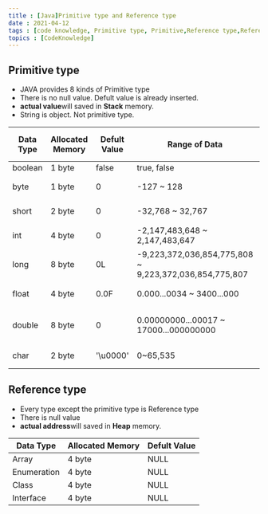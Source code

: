 ```yaml
---
title : [Java]Primitive type and Reference type
date : 2021-04-12
tags : [code knowledge, Primitive type, Primitive,Reference type,Reference,Java]
topics : [CodeKnowledge]
---
```


## Primitive type

- JAVA provides 8 kinds of Primitive type
- There is no null value. Defult value is already inserted.
- **actual value**will saved in **Stack** memory.
- String is object. Not primitive type.

| Data Type | Allocated Memory | Defult Value | Range of Data                                          | Range of Data in Number                    |
| --------- | ---------------- | ------------ | ------------------------------------------------------ | ------------------------------------------ |
| boolean   | 1 byte           | false        | true, false                                            |
| byte      | 1 byte           | 0            | -127 ~ 128                                             | $-2^{7}$~ $(2^{7}-1)$                      |
| short     | 2 byte           | 0            | -32,768 ~ 32,767                                       | $-2^{15}$~ $(2^{15}-1)$                    |
| int       | 4 byte           | 0            | -2,147,483,648 ~ 2,147,483,647                         | $-2^{31}$~ $(2^{31}-1)$                    |
| long      | 8 byte           | 0L           | -9,223,372,036,854,775,808 ~ 9,223,372,036,854,775,807 | $-2^{63}$~ $(2^{63}-1)$                    |
| float     | 4 byte           | 0.0F         | 0.000...0034 ~ 3400...000                              | $3.4 \cdot 10^{-38}$ ~ $3.4 \cdot 10^{38}$ |
| double    | 8 byte           | 0            | 0.00000000...00017 ~ 17000...000000000                 | $1.7 \cdot 10^{-308}$~$1.7 \cdot 10^{308}$ |
| char      | 2 byte           | '\u0000'     | 0~65,535                                               | $0$ ~ $(2^{16}-1)$                         |

## Reference type

- Every type except the primitive type is Reference type
- There is null value
- **actual address**will saved in **Heap** memory.

| Data Type   | Allocated Memory | Defult Value |
| ----------- | ---------------- | ------------ |
| Array       | 4 byte           | NULL         |
| Enumeration | 4 byte           | NULL         |
| Class       | 4 byte           | NULL         |
| Interface   | 4 byte           | NULL         |
